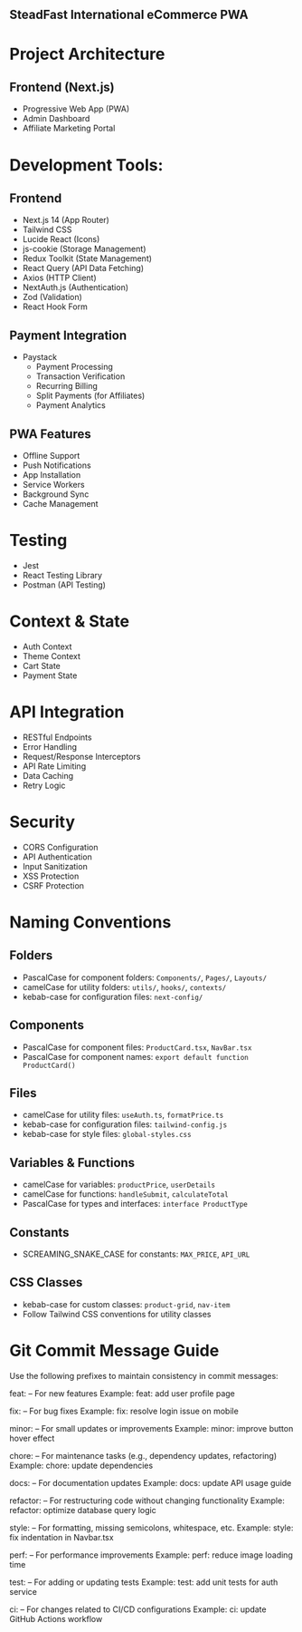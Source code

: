 ## SteadFast International eCommerce PWA

# Project Architecture
## Frontend (Next.js)
- Progressive Web App (PWA)
- Admin Dashboard
- Affiliate Marketing Portal
 
# Development Tools:
## Frontend
- Next.js 14 (App Router)
- Tailwind CSS
- Lucide React (Icons)
- js-cookie (Storage Management)
- Redux Toolkit (State Management)
- React Query (API Data Fetching)
- Axios (HTTP Client)
- NextAuth.js (Authentication)
- Zod (Validation)
- React Hook Form

## Payment Integration
- Paystack
  - Payment Processing
  - Transaction Verification
  - Recurring Billing
  - Split Payments (for Affiliates)
  - Payment Analytics

## PWA Features
- Offline Support
- Push Notifications
- App Installation
- Service Workers
- Background Sync
- Cache Management

# Testing
- Jest
- React Testing Library
- Postman (API Testing)

# Context & State
- Auth Context
- Theme Context
- Cart State
- Payment State

# API Integration
- RESTful Endpoints
- Error Handling
- Request/Response Interceptors
- API Rate Limiting
- Data Caching
- Retry Logic

# Security
- CORS Configuration
- API Authentication
- Input Sanitization
- XSS Protection
- CSRF Protection





# Naming Conventions

## Folders
- PascalCase for component folders: `Components/`, `Pages/`, `Layouts/`
- camelCase for utility folders: `utils/`, `hooks/`, `contexts/`
- kebab-case for configuration files: `next-config/`

## Components
- PascalCase for component files: `ProductCard.tsx`, `NavBar.tsx`
- PascalCase for component names: `export default function ProductCard()`

## Files
- camelCase for utility files: `useAuth.ts`, `formatPrice.ts`
- kebab-case for configuration files: `tailwind-config.js`
- kebab-case for style files: `global-styles.css`

## Variables & Functions
- camelCase for variables: `productPrice`, `userDetails`
- camelCase for functions: `handleSubmit`, `calculateTotal`
- PascalCase for types and interfaces: `interface ProductType`

## Constants
- SCREAMING_SNAKE_CASE for constants: `MAX_PRICE`, `API_URL`

## CSS Classes
- kebab-case for custom classes: `product-grid`, `nav-item`
- Follow Tailwind CSS conventions for utility classes


# Git Commit Message Guide
Use the following prefixes to maintain consistency in commit messages:
 

feat: – For new features
Example: feat: add user profile page

fix: – For bug fixes
Example: fix: resolve login issue on mobile

minor: – For small updates or improvements
Example: minor: improve button hover effect

chore: – For maintenance tasks (e.g., dependency updates, refactoring)
Example: chore: update dependencies

docs: – For documentation updates
Example: docs: update API usage guide

refactor: – For restructuring code without changing functionality
Example: refactor: optimize database query logic

style: – For formatting, missing semicolons, whitespace, etc.
Example: style: fix indentation in Navbar.tsx

perf: – For performance improvements
Example: perf: reduce image loading time

test: – For adding or updating tests
Example: test: add unit tests for auth service

ci: – For changes related to CI/CD configurations
Example: ci: update GitHub Actions workflow




 